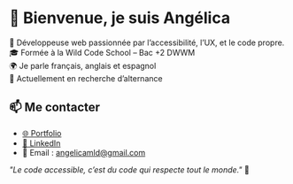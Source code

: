 # 👋 Bienvenue, je suis Angélica

🌱 Développeuse web passionnée par l’accessibilité, l’UX, et le code propre.  
🎓 Formée à la Wild Code School – Bac +2 DWWM  
🌍 Je parle français, anglais et espagnol  
📍 Actuellement en recherche d’alternance

## 📫 Me contacter

- [🌐 Portfolio](https://angelica-lazaro.vercel.app)
- [💼 LinkedIn](https://www.linkedin.com/in/angelicamlazarod)
- 📧 Email : angelicamld@gmail.com

_"Le code accessible, c’est du code qui respecte tout le monde."_ 💙
